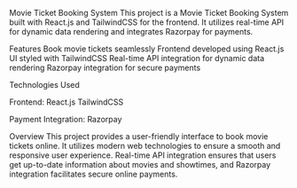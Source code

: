 Movie Ticket Booking System
This project is a Movie Ticket Booking System built with React.js and TailwindCSS for the frontend. It utilizes real-time API for dynamic data rendering and integrates Razorpay for payments.

Features
Book movie tickets seamlessly
Frontend developed using React.js
UI styled with TailwindCSS
Real-time API integration for dynamic data rendering
Razorpay integration for secure payments

Technologies Used

Frontend:
React.js
TailwindCSS

Payment Integration:
Razorpay

Overview
This project provides a user-friendly interface to book movie tickets online. It utilizes modern web technologies to ensure a smooth and responsive user experience. Real-time API integration ensures that users get up-to-date information about movies and showtimes, and Razorpay integration facilitates secure online payments.
